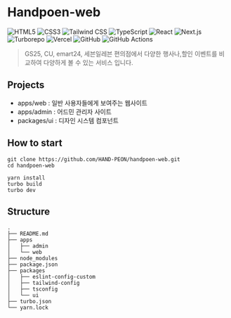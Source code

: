 # Handpoen-web

![HTML5](https://img.shields.io/static/v1?style=for-the-badge&message=HTML5&color=E34F26&logo=HTML5&logoColor=FFFFFF&label=) ![CSS3](https://img.shields.io/static/v1?style=for-the-badge&message=CSS3&color=1572B6&logo=CSS3&logoColor=FFFFFF&label=) ![Tailwind CSS](https://img.shields.io/static/v1?style=for-the-badge&message=Tailwind+CSS&color=222222&logo=Tailwind+CSS&logoColor=06B6D4&label=) ![TypeScript](https://img.shields.io/static/v1?style=for-the-badge&message=TypeScript&color=3178C6&logo=TypeScript&logoColor=FFFFFF&label=) ![React](https://img.shields.io/static/v1?style=for-the-badge&message=React&color=222222&logo=React&logoColor=61DAFB&label=) ![Next.js](https://img.shields.io/static/v1?style=for-the-badge&message=Next.js&color=000000&logo=Next.js&logoColor=FFFFFF&label=) ![Turborepo](https://img.shields.io/static/v1?style=for-the-badge&message=Turborepo&color=EF4444&logo=Turborepo&logoColor=FFFFFF&label=) ![Vercel](https://img.shields.io/static/v1?style=for-the-badge&message=Vercel&color=000000&logo=Vercel&logoColor=FFFFFF&label=) ![GitHub](https://img.shields.io/static/v1?style=for-the-badge&message=GitHub&color=181717&logo=GitHub&logoColor=FFFFFF&label=) ![GitHub Actions](https://img.shields.io/static/v1?style=for-the-badge&message=GitHub+Actions&color=2088FF&logo=GitHub+Actions&logoColor=FFFFFF&label=)

> GS25, CU, emart24, 세븐일레븐 편의점에서 다양한 행사나,할인 이벤트를 비교하여 다양하게 볼 수 있는 서비스 입니다.

## Projects

- apps/web : 일반 사용자들에게 보여주는 웹사이트
- apps/admin : 어드민 관리자 사이트
- packages/ui : 디자인 시스템 컴포넌트 


## How to start

```shell
git clone https://github.com/HAND-PEON/handpoen-web.git
cd handpoen-web

yarn install
turbo build
turbo dev
```

## Structure

```
.
├── README.md
├── apps
│   ├── admin
│   └── web
├── node_modules
├── package.json
├── packages
│   ├── eslint-config-custom
│   ├── tailwind-config
│   ├── tsconfig
│   └── ui
├── turbo.json
└── yarn.lock
```

